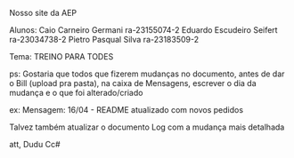Nosso site da AEP

Alunos:
  Caio Carneiro Germani        ra-23155074-2
  Eduardo Escudeiro Seifert    ra-23034738-2
  Pietro Pasqual Silva         ra-23183509-2

  Tema: TREINO PARA TODES

ps: Gostaria que todos que fizerem mudanças no documento, antes de dar o Bill (upload pra pasta),
na caixa de Mensagens, escrever o dia da mudança e o que foi alterado/criado

ex:    Mensagem:
  16/04 - README atualizado com novos pedidos

Talvez também atualizar o documento Log com a mudança mais detalhada

  att, Dudu Cc#
